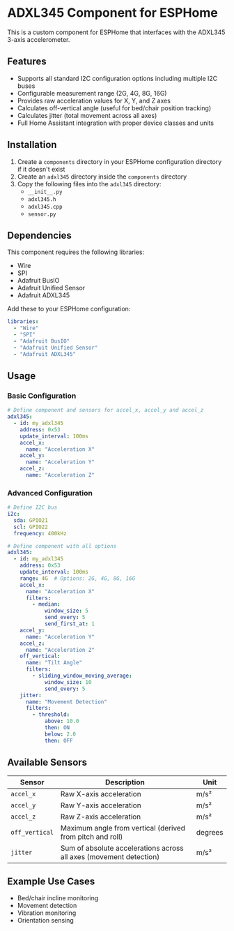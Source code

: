 # ADXL345 Component for ESPHome

This is a custom component for ESPHome that interfaces with the ADXL345 3-axis accelerometer.

## Features

- Supports all standard I2C configuration options including multiple I2C buses
- Configurable measurement range (2G, 4G, 8G, 16G)
- Provides raw acceleration values for X, Y, and Z axes
- Calculates off-vertical angle (useful for bed/chair position tracking)
- Calculates jitter (total movement across all axes)
- Full Home Assistant integration with proper device classes and units

## Installation

1. Create a `components` directory in your ESPHome configuration directory if it doesn't exist
2. Create an `adxl345` directory inside the `components` directory
3. Copy the following files into the `adxl345` directory:
   - `__init__.py`
   - `adxl345.h`
   - `adxl345.cpp`
   - `sensor.py`

## Dependencies

This component requires the following libraries:
- Wire
- SPI
- Adafruit BusIO
- Adafruit Unified Sensor
- Adafruit ADXL345

Add these to your ESPHome configuration:

```yaml
libraries:
  - "Wire"
  - "SPI"
  - "Adafruit BusIO"
  - "Adafruit Unified Sensor"
  - "Adafruit ADXL345"
```

## Usage

### Basic Configuration

```yaml
# Define component and sensors for accel_x, accel_y and accel_z
adxl345:
  - id: my_adxl345
    address: 0x53
    update_interval: 100ms
    accel_x:
      name: "Acceleration X"
    accel_y:
      name: "Acceleration Y"
    accel_z:
      name: "Acceleration Z"
```

### Advanced Configuration

```yaml
# Define I2C bus
i2c:
  sda: GPIO21
  scl: GPIO22
  frequency: 400kHz

# Define component with all options
adxl345:
  - id: my_adxl345
    address: 0x53
    update_interval: 100ms
    range: 4G  # Options: 2G, 4G, 8G, 16G
    accel_x:
      name: "Acceleration X"
      filters:
        - median:
            window_size: 5
            send_every: 5
            send_first_at: 1
    accel_y:
      name: "Acceleration Y"
    accel_z:
      name: "Acceleration Z"
    off_vertical:
      name: "Tilt Angle"
      filters:
        - sliding_window_moving_average:
            window_size: 10
            send_every: 5
    jitter:
      name: "Movement Detection"
      filters:
        - threshold:
            above: 10.0
            then: ON
            below: 2.0
            then: OFF
```

## Available Sensors

| Sensor | Description | Unit |
|--------|-------------|------|
| `accel_x` | Raw X-axis acceleration | m/s² |
| `accel_y` | Raw Y-axis acceleration | m/s² |
| `accel_z` | Raw Z-axis acceleration | m/s² |
| `off_vertical` | Maximum angle from vertical (derived from pitch and roll) | degrees |
| `jitter` | Sum of absolute accelerations across all axes (movement detection) | m/s² |

## Example Use Cases

- Bed/chair incline monitoring
- Movement detection
- Vibration monitoring
- Orientation sensing